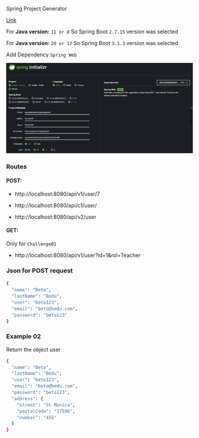 Spring Project Generator

[Link](https://start.spring.io/)

For **Java version:** `11 or 8`
So Spring Boot `2.7.15` version was selected 

For **Java version:**  `20 or 17`
So Spring Boot `3.1.3` version was selected 

Add Dependency `Spring Web`

![Alt text](image.png)


### Routes

#### POST: 
* http://localhost:8080/api/v1/user/7
* http://localhost:8080/api/c1/user/

* http://localhost:8080/api/v2/user

#### GET: 
Only for `Challenge01`
* http://localhost:8080/api/v1/user?id=1&rol=Teacher


### Json for POST request

```bash
{
  "name": "Beto",
  "lastName": "Bedu",
  "user": "beto123",
  "email": "beto@bedu.com",
  "password": "beto123"
}
```


### Example 02

Return the object user
```bash
{
  "name": "Beto",
  "lastName": "Bedu",
  "user": "beto123",
  "email": "beto@bedu.com",
  "password": "beto123",
  "address": {
    "street": "St Monica",
    "postalCode": "37596",
    "number": "456"
  }
}
```

